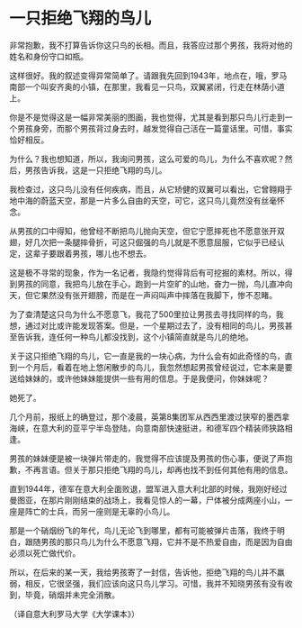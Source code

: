 # 一只拒绝飞翔的鸟儿

非常抱歉，我不打算告诉你这只鸟的长相。而且，我答应过那个男孩，我将对他的姓名和身份守口如瓶。 

这样很好。我的叙述变得异常简单了。请跟我先回到1943年，地点在，哦，罗马南部一个叫安齐奥的小镇，在那里，我看见一只鸟，双翼紧闭，行走在林荫小道上。 

你是不是觉得这是一幅非常美丽的图画，我也觉得，尤其是看到那只鸟儿行走到一个男孩身旁，而那个男孩背过身去时，越发觉得自己活在一篇童话里。可惜，事实恰好相反。 

为什么？我也想知道，所以，我询问男孩，这么可爱的鸟儿，为什么不喜欢呢？然后，男孩告诉我，这是一只拒绝飞翔的鸟儿。 

我检查过，这只鸟儿没有任何疾病，而且，从它矫健的双翼可以看出，它曾翱翔于地中海的蔚蓝天空，那是一片多么自由的天空，可它，这只鸟儿竟然没有丝毫怀念。 

从男孩的口中得知，他曾经不断把鸟儿抛向天空，但它宁愿摔死也不愿意张开双翅，好几次把一条腿摔骨折，可这只倔强的鸟儿就是不愿意屈服，它似乎已经认定，这辈子要跟着男孩，哪儿也不想去。 

这是极不寻常的现象，作为一名记者，我隐约觉得背后有可挖掘的素材。所以，得到男孩的同意，我把鸟儿放在手心，跑到一片空旷的山地，奋力一抛，鸟儿直冲向天，但它果然没有张开翅膀，而是在一声闷叫声中摔落在我脚下，惨不忍睹。 

为了查清楚这只鸟为什么不愿意飞，我花了500里拉让男孩去寻找同样的鸟，我想，通过对比或许能发现答案。但是，一个星期过去了，没有相同的鸟儿，男孩甚至告诉我，连任何一种鸟儿都没找到，这个小镇简直就是鸟儿的绝地。 

关于这只拒绝飞翔的鸟儿，它一直是我的一块心病，为什么会有如此奇怪的鸟，直到一个月后，看着在地上悠闲散步的鸟儿，我忽然想起男孩曾经说过，它本来是要送给妹妹的，或许他妹妹能提供一些有用的信息。于是我便问，你妹妹呢？ 

她死了。 

几个月前，报纸上的确登过，那个凌晨，英第8集团军从西西里渡过狭窄的墨西拿海峡，在意大利的亚平宁半岛登陆，向意南部快速挺进，和德军四个精装师狭路相逢。 

男孩的妹妹便是被一块弹片带走的，我觉得不应该提及男孩的伤心事，便说了声抱歉，不再言语。但关于那只拒绝飞翔的鸟儿，却再也找不到任何其他有用的信息。 

直到1944年，德军在意大利全面败退，盟军进入意大利北部的时候，我刚好经过曼图亚，在那片刚刚结束的战场上，我看见惊人的一幕，尸体被分成两座小山，一座是阵亡的士兵，而另一座则是无辜的小鸟儿。 

那是一个硝烟纷飞的年代，鸟儿无论飞到哪里，都有可能被弹片击落，我终于明白，跟随男孩的那只鸟儿为什么不愿意飞翔，它并不是不热爱自由，而是因为自由必须以死亡做代价。 

所以，在后来的某一天，我给男孩寄了一封信，告诉他，拒绝飞翔的鸟儿并不羸弱，相反，它很坚强，我们应该向这只鸟儿学习。可惜，我并不知晓男孩有没有收到，毕竟，硝烟并未完全消散。 

（译自意大利罗马大学《大学课本》）